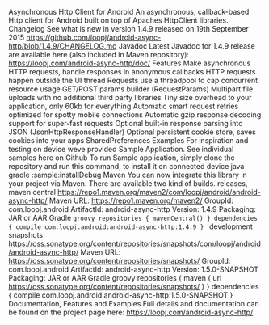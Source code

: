 Asynchronous Http Client for Android An asynchronous, callback-based Http client for Android built on top of Apaches HttpClient libraries. Changelog See what is new in version 1.4.9 released on 19th September 2015 https://github.com/loopj/android-async-http/blob/1.4.9/CHANGELOG.md Javadoc Latest Javadoc for 1.4.9 release are available here (also included in Maven repository): https://loopj.com/android-async-http/doc/ Features Make asynchronous HTTP requests, handle responses in anonymous callbacks HTTP requests happen outside the UI thread Requests use a threadpool to cap concurrent resource usage GET/POST params builder (RequestParams) Multipart file uploads with no additional third party libraries Tiny size overhead to your application, only 60kb for everything Automatic smart request retries optimized for spotty mobile connections Automatic gzip response decoding support for super-fast requests Optional built-in response parsing into JSON (JsonHttpResponseHandler) Optional persistent cookie store, saves cookies into your apps SharedPreferences Examples For inspiration and testing on device weve provided Sample Application. See individual samples here on Github To run Sample application, simply clone the repository and run this command, to install it on connected device java gradle :sample:installDebug Maven You can now integrate this library in your project via Maven. There are available two kind of builds. releases, maven central https://repo1.maven.org/maven2/com/loopj/android/android-async-http/ Maven URL: https://repo1.maven.org/maven2/ GroupId: com.loopj.android ArtifactId: android-async-http Version: 1.4.9 Packaging: JAR or AAR Gradle ```groovy repositories { mavenCentral() } dependencies { compile com.loopj.android:android-async-http:1.4.9 } ``` development snapshots https://oss.sonatype.org/content/repositories/snapshots/com/loopj/android/android-async-http/ Maven URL: https://oss.sonatype.org/content/repositories/snapshots/ GroupId: com.loopj.android ArtifactId: android-async-http Version: 1.5.0-SNAPSHOT Packaging: JAR or AAR Gradle groovy repositories { maven { url https://oss.sonatype.org/content/repositories/snapshots/ } } dependencies { compile com.loopj.android:android-async-http:1.5.0-SNAPSHOT } Documentation, Features and Examples Full details and documentation can be found on the project page here: https://loopj.com/android-async-http/